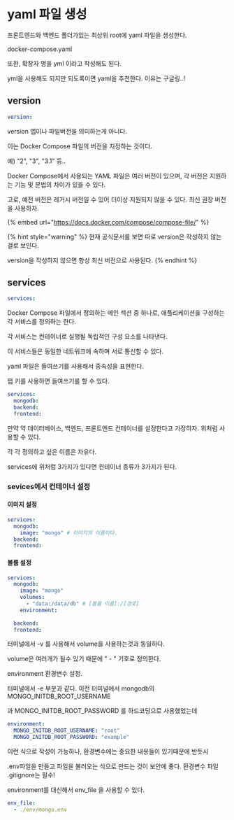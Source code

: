 # yaml 파일 생성

프론트엔드와 백엔드 폴더가있는 최상위 root에 yaml 파일을 생성한다.

docker-compose.yaml

또한, 확장자 명을 yml 이라고 작성해도 된다.

yml을 사용해도 되지만 되도록이면 yaml을 추천한다. 이유는 구글링..!



## version

```yaml
version: 
```

version 앱이나 파일버전을 의미하는게 아니다.

이는 Docker Compose 파일의 버전을 지정하는 것이다.

예) "2", "3", "3.1" 등..

Docker Compose에서 사용되는 YAML 파일은 여러 버전이 있으며, 각 버전은 지원하는 기능 및 문법의 차이가 있을 수 있다.

고로, 예전 버전은 레거시 버전일 수 있어 더이상 지원되지 않을 수 있다. 최신 권장 버전을 사용하자.

{% embed url="https://docs.docker.com/compose/compose-file/" %}

{% hint style="warning" %}
현재 공식문서를 보면 따로 version은 작성하지 않는 걸로 보인다.

version을 작성하지 않으면 항상 최신 버전으로 사용된다.
{% endhint %}



## services

```yaml
services: 
```

Docker Compose 파일에서 정의하는 메인 섹션 중 하나로, 애플리케이션을 구성하는 각 서비스를 정의하는 한다.&#x20;

각 서비스는 컨테이너로 실행될 독립적인 구성 요소를 나타낸다.&#x20;

이 서비스들은 동일한 네트워크에 속하며 서로 통신할 수 있다.

yaml 파일은 들여쓰기를 사용해서 종속성을 표현한다.

탭 키를 사용하면 들여쓰기를 할 수 있다.

```yaml
services: 
  mongodb: 
  backend: 
  frontend: 
```

만약 약 데이터베이스, 백엔드, 프론트엔드 컨테이너를 설정한다고 가정하자. 위처럼 사용할 수 있다.

각 각 정의하고 싶은 이름은 자유다.

services에 위처럼 3가지가 있다면 컨테이너 종류가 3가지가 된다.



### sevices에서 컨테이너 설정

#### 이미지 설정

```yaml
services:
  mongodb:
    image: "mongo" # 이미지의 이름이다.
  backend:
  frontend: 
```

#### 볼륨 설정

```yaml
services:
  mongodb:
    image: "mongo"
    volumes:
      - "data:/data/db" # [볼륨 이름]:/[경로]
    environment:
      
  backend:
  frontend: 
```

터미널에서 -v 를 사용해서 volume을 사용하는것과 동일하다.

volume은 여러개가 될수 있기 때문에 " - " 기호로 정의한다.



environment 환경변수 설정.

터미널에서 -e 부분과 같다. 이전 터미널에서 mongodb의 MONGO\_INITDB\_ROOT\_USERNAME

&#x20;과 MONGO\_INITDB\_ROOT\_PASSWORD 를 하드코딩으로 사용했었는데

```yaml
environment:
  MONGO_INITDB_ROOT_USERNAME: "root"
  MONGO_INITDB_ROOT_PASSWORD: "example"
```

이런 식으로 작성이 가능하나, 환경변수에는 중요한 내용들이 있기때문에 반듯시

.env파일을 만들고 파일을 불러오는 식으로 만드는 것이 보안에 좋다. 환경변수 파일 .gitignore는 필수!

environment를 대신해서 env\_file 을 사용할 수 있다.

```yaml
env_file:
  - ./env/mongo.env
```

